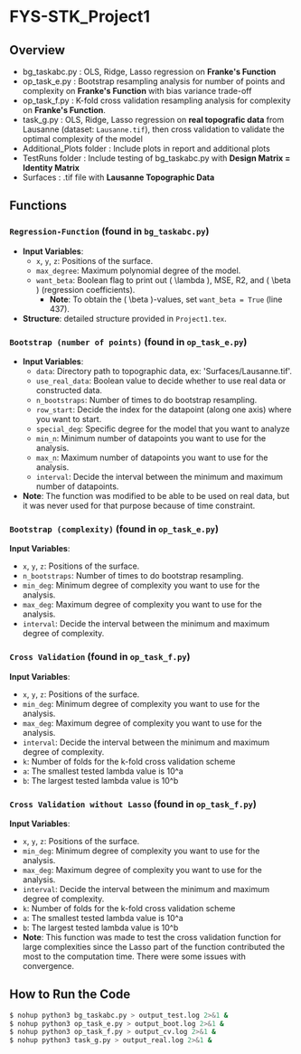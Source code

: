 # FYS-STK_Project1

## Overview
- bg_taskabc.py  :   OLS, Ridge, Lasso regression on **Franke's Function**
- op_task_e.py   :   Bootstrap resampling analysis for number of points and complexity on **Franke's Function** with bias variance trade-off
- op_task_f.py   :   K-fold cross validation resampling analysis for complexity on **Franke's Function**.
- task_g.py      :   OLS, Ridge, Lasso regression on **real topografic data** from Lausanne (dataset: `Lausanne.tif`), then cross validation to validate the optimal complexity of the model
- Additional_Plots folder   : Include plots in report and additional plots
- TestRuns folder           : Include testing of bg_taskabc.py with **Design Matrix = Identity Matrix**
- Surfaces                  : .tif file with **Lausanne Topographic Data**
  


## Functions
### `Regression-Function` (found in `bg_taskabc.py`)
- **Input Variables**:
  - `x`, `y`, `z`: Positions of the surface.
  - `max_degree`: Maximum polynomial degree of the model.
  - `want_beta`: Boolean flag to print out \( \lambda \), MSE, R2, and \( \beta \) (regression coefficients).  
    - **Note**: To obtain the \( \beta \)-values, set `want_beta = True` (line 437).
- **Structure**: detailed structure provided in `Project1.tex`.

### `Bootstrap (number of points)` (found in `op_task_e.py`)
- **Input Variables**:
  - `data`: Directory path to topographic data, ex: 'Surfaces/Lausanne.tif'.
  - `use_real_data`: Boolean value to decide whether to use real data or constructed data.
  - `n_bootstraps`: Number of times to do bootstrap resampling.
  - `row_start`: Decide the index for the datapoint (along one axis) where you want to start.
  - `special_deg`: Specific degree for the model that you want to analyze
  - `min_n`: Minimum number of datapoints you want to use for the analysis.
  - `max_n`: Maximum number of datapoints you want to use for the analysis.
  - `interval`: Decide the interval between the minimum and maximum number of datapoints.
- **Note**: The function was modified to be able to be used on real data, but it was never used for that purpose because of time constraint.

### `Bootstrap (complexity)` (found in `op_task_e.py`)
  **Input Variables**:
  - `x`, `y`, `z`: Positions of the surface.
  - `n_bootstraps`: Number of times to do bootstrap resampling.
  - `min_deg`: Minimum degree of complexity you want to use for the analysis.
  - `max_deg`: Maximum degree of complexity you want to use for the analysis.
  - `interval`: Decide the interval between the minimum and maximum degree of complexity.

### `Cross Validation` (found in `op_task_f.py`)
  **Input Variables**:
  - `x`, `y`, `z`: Positions of the surface.
  - `min_deg`: Minimum degree of complexity you want to use for the analysis.
  - `max_deg`: Maximum degree of complexity you want to use for the analysis.
  - `interval`: Decide the interval between the minimum and maximum degree of complexity.
  - `k`: Number of folds for the k-fold cross validation scheme
  - `a`: The smallest tested lambda value is 10^a
  - `b`: The largest tested lambda value is 10^b

### `Cross Validation without Lasso` (found in `op_task_f.py`)
  **Input Variables**:
  - `x`, `y`, `z`: Positions of the surface.
  - `min_deg`: Minimum degree of complexity you want to use for the analysis.
  - `max_deg`: Maximum degree of complexity you want to use for the analysis.
  - `interval`: Decide the interval between the minimum and maximum degree of complexity.
  - `k`: Number of folds for the k-fold cross validation scheme
  - `a`: The smallest tested lambda value is 10^a
  - `b`: The largest tested lambda value is 10^b
- **Note**: This function was made to test the cross validation function for large complexities since the Lasso part of the function contributed the most to the computation time. There were some issues with convergence.




## How to Run the Code
```bash
$ nohup python3 bg_taskabc.py > output_test.log 2>&1 &
$ nohup python3 op_task_e.py > output_boot.log 2>&1 &
$ nohup python3 op_task_f.py > output_cv.log 2>&1 &
$ nohup python3 task_g.py > output_real.log 2>&1 &